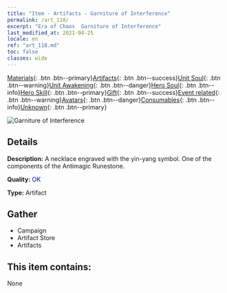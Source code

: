 ```yaml
---
title: "Item - Artifacts - Garniture of Interference"
permalink: /art_118/
excerpt: "Era of Chaos  Garniture of Interference"
last_modified_at: 2021-04-25
locale: en
ref: "art_118.md"
toc: false
classes: wide
---
```

 [Materials](/Items/){: .btn .btn--primary}[Artifacts](/Items/Artifacts/){: .btn .btn--success}[Unit Soul](/Items/UnitSoul/){: .btn .btn--warning}[Unit Awakening](/Items/UnitAwakening/){: .btn .btn--danger}[Hero Soul](/Items/HeroSoul/){: .btn .btn--info}[Hero Skill](/Items/HeroSkill/){: .btn .btn--primary}[Gift](/Items/Gift/){: .btn .btn--success}[Event related](/Items/Events/){: .btn .btn--warning}[Avatars](/Items/Avatars/){: .btn .btn--danger}[Consumables](/Items/Consumables/){: .btn .btn--info}[Unknown](/Items/Unknown/){: .btn .btn--primary}

 ![Garniture of Interference](/images/t/artifact_40231.png)

## Details
 **Description:** A necklace engraved with the yin-yang symbol. One of the components of the Antimagic Runestone.

 **Quality:** <span style="color: #0000CD">OK</span>

 **Type:** Artifact

## Gather

*    Campaign 
*    Artifact Store 
*    Artifacts 

## This item contains:

  None

